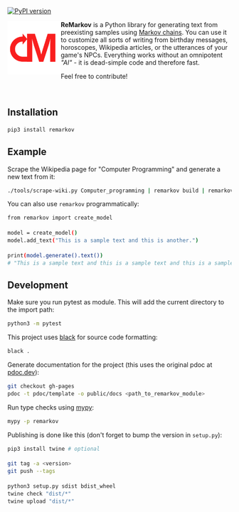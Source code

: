[![PyPI version](https://badge.fury.io/py/remarkov.svg)](https://badge.fury.io/py/remarkov)

<img align="left" src="https://raw.githubusercontent.com/lausek/remarkov/gh-pages/public/logo192.png" height="120px" />

**ReMarkov** is a Python library for generating text from preexisting samples using [Markov chains](https://en.wikipedia.org/wiki/Markov_chain).
You can use it to customize all sorts of writing from birthday messages, horoscopes, Wikipedia articles, or the utterances of your game's NPCs.
Everything works without an omnipotent *"AI"* - it is dead-simple code and therefore fast.

Feel free to contribute!

<br clear="both" />

## Installation

``` bash
pip3 install remarkov
```

## Example

Scrape the Wikipedia page for "Computer Programming" and generate a new text from it:

``` bash
./tools/scrape-wiki.py Computer_programming | remarkov build | remarkov generate
```

You can also use `remarkov` programmatically:

``` bash
from remarkov import create_model

model = create_model()
model.add_text("This is a sample text and this is another.")

print(model.generate().text())
# "This is a sample text and this is a sample text and this is a sample text ..."
```

## Development

Make sure you run pytest as module. This will add the current directory to the import path:

``` bash
python3 -m pytest
```

This project uses [black](https://github.com/psf/black) for source code formatting:

``` bash
black .
```

Generate documentation for the project (this uses the original pdoc at [pdoc.dev](https://pdoc.dev)):

``` bash
git checkout gh-pages
pdoc -t pdoc/template -o public/docs <path_to_remarkov_module>
```

Run type checks using [mypy](https://github.com/python/mypy):

``` bash
mypy -p remarkov
```

Publishing is done like this (don't forget to bump the version in `setup.py`):

``` bash
pip3 install twine # optional

git tag -a <version>
git push --tags

python3 setup.py sdist bdist_wheel
twine check "dist/*"
twine upload "dist/*"
```
